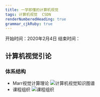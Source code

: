 ```yaml
---
title: 一学即懂的计算机视觉
tags: 计算机视觉  CSDN
renderNumberedHeading: true
grammar_cjkRuby: true
---
```

开始时间：2020年2月4日
结束时间：

## 计算机视觉引论
### 体系结构
- Marr视觉计算理论
![计算机视觉知识图谱](https://gitee.com/knowmefly/little_book_maker/raw/master/小书匠/1580786660274.png)
- 课程组织
![课程组织](https://gitee.com/knowmefly/little_book_maker/raw/master/小书匠/1580786960821.png)
 